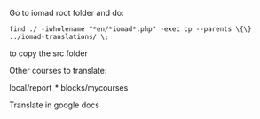 


Go to iomad root folder and do:

```
find ./ -iwholename "*en/*iomad*.php" -exec cp --parents \{\} ../iomad-translations/ \;
```

to copy the src folder

Other courses to translate:

local/report_*
blocks/mycourses


Translate in google docs

